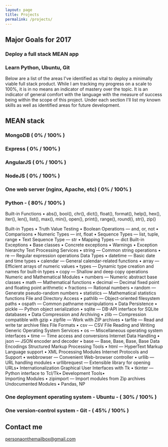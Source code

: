 ```yaml
---
layout: page
title: Projects
permalink: /projects/
---
```


## Major Goals for 2017
### Deploy a full stack MEAN app
### Learn Python, Ubuntu, Git

Below are a list of the areas I've identified as vital to deploy a minimally viable full stack product. While I am tracking my progress on a scale to 100%, it is in no means an indicator of mastery over the topic. It is an indicator of general comfort with the language with the measure of success being within the scope of this project. Under each section I'll list my known skills as well as identified areas for future development.

## MEAN stack

### MongoDB ( 0% / 100% )

### Express ( 0% / 100% )

### AngularJS ( 0% / 100% )


### NodeJS ( 0% / 100% )

### One web server (nginx, Apache, etc) ( 0% / 100% )




### Python - ( 80% / 100% )


Built-in Functions
•	abs(), bool(), chr(), dict(), float(), format(), help(), hex(), iter(), len(), list(), max(), min(), open(), print(), range(), round(), str(), zip()

Built-in Types
•	Truth Value Testing
•	Boolean Operations — and, or, not
•	Comparisons
•	Numeric Types — int, float
•	Sequence Types — list, tuple, range
•	Text Sequence Type — str
•	Mapping Types — dict
Built-in Exceptions
•	 Base classes
•	 Concrete exceptions
•	 Warnings
•	 Exception hierarchy
Text Processing Services
•	 string — Common string operations
•	 re — Regular expression operations
Data Types
•	 datetime — Basic date and time types
•	 calendar — General calendar-related functions
•	 array — Efficient arrays of numeric values
•	 types — Dynamic type creation and names for built-in types
•	 copy — Shallow and deep copy operations
Numeric and Mathematical Modules
•	 numbers — Numeric abstract base classes
•	 math — Mathematical functions
•	 decimal — Decimal fixed point and floating point arithmetic
•	 fractions — Rational numbers
•	 random — Generate pseudo-random numbers
•	 statistics — Mathematical statistics functions
File and Directory Access
•	 pathlib — Object-oriented filesystem paths
•	 ospath — Common pathname manipulations
•   Data Persistence
•	 pickle — Python object serialization
•	 sqlite — DB-API  interface for SQLite databases
•   Data Compression and Archiving
•	 zlib — Compression compatible with gzip
•	 zipfile — Work with ZIP archives
•	 tarfile — Read and write tar archive files
File Formats
•	 csv — CSV File Reading and Writing
Generic Operating System Services
•	 os — Miscellaneous operating system interfaces
•	 time — Time access and conversions
Internet Data Handling
•	 json — JSON encoder and decoder
•	 base — Base, Base, Base, Base Data Encodings
Structured Markup Processing Tools
•	 html — HyperText Markup Language support 
•	 XML Processing Modules
Internet Protocols and Support
•	 webbrowser — Convenient Web-browser controller 
•	 urllib — URL handling modules
•	 urllibrequest — Extensible library for opening URLs•   Internationalization
Graphical User Interfaces with Tk
•	 tkinter — Python interface to Tcl/Tk•   Development Tools•  
Importing Modules
•	 zipimport — Import modules from Zip archives
Undocumented Modules
•	Pandas, NP


### One deployment operating system - Ubuntu - ( 30% / 100% )

### One version-control system - Git - ( 45% / 100% )


## Contact me

[personaonthemailbox@gmail.com](mailto:personaonthemailbox@gmail.com)

